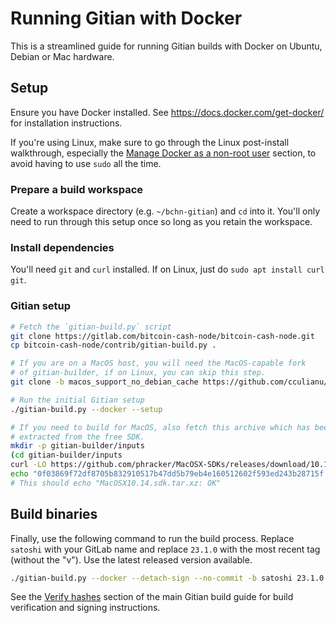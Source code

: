 # Running Gitian with Docker

This is a streamlined guide for running Gitian builds with Docker on Ubuntu,
Debian or Mac hardware.

## Setup

Ensure you have Docker installed.  See https://docs.docker.com/get-docker/ for
installation instructions.

If you're using Linux, make sure to go through the Linux post-install
walkthrough, especially the
[Manage Docker as a non-root user](https://docs.docker.com/engine/install/linux-postinstall/#manage-docker-as-a-non-root-user)
section, to avoid having to use `sudo` all the time.

### Prepare a build workspace

Create a workspace directory (e.g. `~/bchn-gitian`) and `cd` into it.  You'll
only need to run through this setup once so long as you retain the workspace.

### Install dependencies

You'll need `git` and `curl` installed.  If on Linux, just do `sudo apt install
curl git`.

### Gitian setup

```bash
# Fetch the `gitian-build.py` script
git clone https://gitlab.com/bitcoin-cash-node/bitcoin-cash-node.git
cp bitcoin-cash-node/contrib/gitian-build.py .

# If you are on a MacOS host, you will need the MacOS-capable fork
# of gitian-builder, if on Linux, you can skip this step.
git clone -b macos_support_no_debian_cache https://github.com/cculianu/gitian-builder.git

# Run the initial Gitian setup
./gitian-build.py --docker --setup

# If you need to build for MacOS, also fetch this archive which has been
# extracted from the free SDK.
mkdir -p gitian-builder/inputs
(cd gitian-builder/inputs
curl -LO https://github.com/phracker/MacOSX-SDKs/releases/download/10.15/MacOSX10.14.sdk.tar.xz
echo "0f03869f72df8705b832910517b47dd5b79eb4e160512602f593ed243b28715f MacOSX10.14.sdk.tar.xz" | sha256sum -c)
# This should echo "MacOSX10.14.sdk.tar.xz: OK"
```

## Build binaries

Finally, use the following command to run the build process. Replace `satoshi`
with your GitLab name and replace `23.1.0` with the most recent tag
(without the "v"). Use the latest released version available.

```bash
./gitian-build.py --docker --detach-sign --no-commit -b satoshi 23.1.0
```

See the [Verify hashes](../gitian-building.md#verify-hashes) section of the
main Gitian build guide for build verification and signing instructions.
